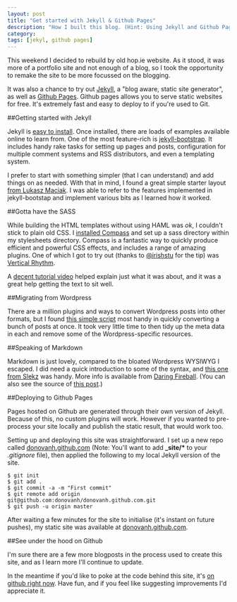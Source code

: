 ```yaml
---
layout: post
title: "Get started with Jekyll & Github Pages"
description: "How I built this blog. (Hint: Using Jekyll and Github Pages)"
category: 
tags: [jekyl, github pages]
---
```

This weekend I decided to rebuild by old hop.ie website. As it stood, it was more of a portfolio site and not enough of a blog, so I took the opportunity to remake the site to be more focussed on the blogging.

It was also a chance to try out [Jekyll][1], a "blog aware, static site generator", as well as [Github Pages][2]. Github pages allows you to serve static websites for free. It's extremely fast and easy to deploy to if you're used to Git.

##Getting started with Jekyll

Jekyll is [easy to install][3]. Once installed, there are loads of examples available online to learn from. One of the most feature-rich is [jekyll-bootstrap][4]. It includes handy rake tasks for setting up pages and posts, configuration for multiple comment systems and RSS distributors, and even a templating system.

I prefer to start with something simpler (that I can understand) and add things on as needed. With that in mind, I found a great simple starter layout [from Lukasz Maciak][5]. I was able to refer to the features implemented in jekyll-bootstap and implement various bits as I learned how it worked.

##Gotta have the SASS

While building the HTML templates without using HAML was *ok*, I couldn't stick to plain old CSS. I [installed Compass][8] and set up a sass directory within my stylesheets directory. Compass is a fantastic way to quickly produce efficient and powerful CSS effects, and includes a range of amazing plugins. One of which I got to try out (thanks to [@irishstu][9] for the tip) was [Vertical Rhythm][10].

A [decent tutorial video][11] helped explain just what it was about, and it was a great help getting the text to sit well.

##Migrating from Wordpress

There are a million plugins and ways to convert Wordpress posts into other formats, but I found [this simple script][12] most handy in quickly converting a bunch of posts at once. It took very little time to then tidy up the meta data in each and remove some of the Wordpress-specific resources.

##Speaking of Markdown

Markdown is just lovely, compared to the bloated Wordpress WYSIWYG I escaped. I did need a quick introduction to some of the syntax, and [this one from Slekz][13] was handy. More info is available from [Daring Fireball][14]. (You can also see the source of [this post][15].)

##Deploying to Github Pages

Pages hosted on Github are generated through their own version of Jekyll. Because of this, no custom plugins will work. However if you wanted to pre-process your site locally and publish the static result, that would work too.

Setting up and deploying this site was straightforward. I set up a new repo called [donovanh.github.com][6] (Note: You'll want to add **\_site/\*** to your *.gitignore* file), then applied the following to my local Jekyll version of the site.

    $ git init
    $ git add .
    $ git commit -a -m "First commit"
    $ git remote add origin git@github.com:donovanh/donovanh.github.com.git
    $ git push -u origin master
    
After waiting a few minutes for the site to initialise (it's instant on future pushes), my static site was available at [donovanh.github.com][7].

##See under the hood on Github

I'm sure there are a few more blogposts in the process used to create this site, and as I learn more I'll continue to update.

In the meantime if you'd like to poke at the code behind this site, it's [on github right now][6]. Have fun, and if you feel like suggesting improvements I'd appreciate it.

 [1]: http://jekyllrb.com/
 [2]: http://pages.github.com
 [3]: https://github.com/mojombo/jekyll/wiki/install
 [4]: https://github.com/plusjade/jekyll-bootstrap
 [5]: https://github.com/maciakl/Sample-Jekyll-Site
 [6]: https://github.com/donovanh/donovanh.github.com
 [7]: http://donovanh.github.com
 [8]: http://compass-style.org/install/
 [9]: https://twitter.com/irishstu
 [10]: http://compass-style.org/reference/compass/typography/vertical_rhythm/
 [11]: http://www.youtube.com/watch?v=ls3Clk-kz3s
 [12]: https://github.com/davidwinter/wordpress-to-jekyll
 [13]: http://old-wp.slekx.com/the-markdown-tutorial/
 [14]: http://daringfireball.net/projects/markdown/basics/
 [15]: https://raw.github.com/donovanh/donovanh.github.com/master/_posts/2012-07-22-jekyll-github-pages.markdown